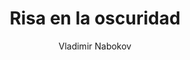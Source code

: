 ---
title: "Risa en la oscuridad"
subtitle: ""
description: ""
layout: book
author: Vladimir Nabokov
started: 2024-05-05
read: 2024-05-15
status: read
rating: 5
color: 
cover: 
pages: 248
progress: 0
link: https://en.wikipedia.org/wiki/Laughter_in_the_Dark_(novel)
---
